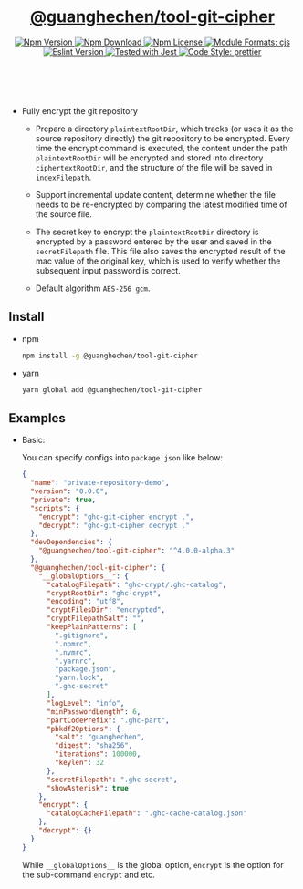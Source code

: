 <header>
  <h1 align="center">
    <a href="https://github.com/guanghechen/node-scaffolds/tree/@guanghechen/tool-git-cipher@6.0.0-alpha.4/packages/tool-git-cipher#readme">@guanghechen/tool-git-cipher</a>
  </h1>
  <div align="center">
    <a href="https://www.npmjs.com/package/@guanghechen/tool-git-cipher">
      <img
        alt="Npm Version"
        src="https://img.shields.io/npm/v/@guanghechen/tool-git-cipher.svg"
      />
    </a>
    <a href="https://www.npmjs.com/package/@guanghechen/tool-git-cipher">
      <img
        alt="Npm Download"
        src="https://img.shields.io/npm/dm/@guanghechen/tool-git-cipher.svg"
      />
    </a>
    <a href="https://www.npmjs.com/package/@guanghechen/tool-git-cipher">
      <img
        alt="Npm License"
        src="https://img.shields.io/npm/l/@guanghechen/tool-git-cipher.svg"
      />
    </a>
    <a href="#install">
      <img
        alt="Module Formats: cjs"
        src="https://img.shields.io/badge/module_formats-cjs-green.svg"
      />
    </a>
    <a href="https://github.com/facebook/jest">
      <img
        alt="Eslint Version"
        src="https://img.shields.io/npm/dependency-version/@guanghechen/tool-git-cipher/peer/jest"
      />
    </a>
    <a href="https://github.com/facebook/jest">
      <img
        alt="Tested with Jest"
        src="https://img.shields.io/badge/tested_with-jest-9c465e.svg"
      />
    </a>
    <a href="https://github.com/prettier/prettier">
      <img
        alt="Code Style: prettier"
        src="https://img.shields.io/badge/code_style-prettier-ff69b4.svg?style=flat-square"
      />
    </a>
  </div>
</header>
<br/>


* Fully encrypt the git repository

  - Prepare a directory `plaintextRootDir`, which tracks (or uses it as the 
    source repository directly) the git repository to be encrypted. Every time
    the encrypt command is executed, the content under the path `plaintextRootDir`
    will be encrypted and stored into directory `ciphertextRootDir`, and the
    structure of the file will be saved in `indexFilepath`.

  - Support incremental update content, determine whether the file needs to be
    re-encrypted by comparing the latest modified time of the source file.

  - The secret key to encrypt the `plaintextRootDir` directory is encrypted by
    a password entered by the user and saved in the `secretFilepath` file. This
    file also saves the encrypted result of the mac value of the original key,
    which is used to verify whether the subsequent input password is correct.

  - Default algorithm `AES-256 gcm`.


## Install

* npm

  ```bash
  npm install -g @guanghechen/tool-git-cipher
  ```

* yarn

  ```bash
  yarn global add @guanghechen/tool-git-cipher
  ```


## Examples

* Basic:

  You can specify configs into `package.json` like below:

  ```json
  {
    "name": "private-repository-demo",
    "version": "0.0.0",
    "private": true,
    "scripts": {
      "encrypt": "ghc-git-cipher encrypt .",
      "decrypt": "ghc-git-cipher decrypt ."
    },
    "devDependencies": {
      "@guanghechen/tool-git-cipher": "^4.0.0-alpha.3"
    },
    "@guanghechen/tool-git-cipher": {
      "__globalOptions__": {
        "catalogFilepath": "ghc-crypt/.ghc-catalog",
        "cryptRootDir": "ghc-crypt",
        "encoding": "utf8",
        "cryptFilesDir": "encrypted",
        "cryptFilepathSalt": "",
        "keepPlainPatterns": [
          ".gitignore",
          ".npmrc",
          ".nvmrc",
          ".yarnrc",
          "package.json",
          "yarn.lock",
          ".ghc-secret"
        ],
        "logLevel": "info",
        "minPasswordLength": 6,
        "partCodePrefix": ".ghc-part",
        "pbkdf2Options": {
          "salt": "guanghechen",
          "digest": "sha256",
          "iterations": 100000,
          "keylen": 32
        },
        "secretFilepath": ".ghc-secret",
        "showAsterisk": true
      },
      "encrypt": {
        "catalogCacheFilepath": ".ghc-cache-catalog.json"
      },
      "decrypt": {}
    }
  }
  ```

  While `__globalOptions__` is the global option, `encrypt` is the option for
  the sub-command `encrypt` and etc.


[homepage]: https://github.com/guanghechen/node-scaffolds/tree/@guanghechen/tool-git-cipher@6.0.0-alpha.4/packages/tool-git-cipher#readme
